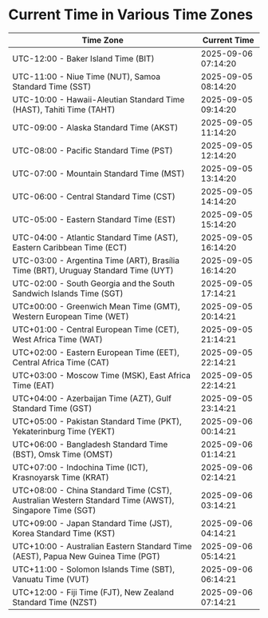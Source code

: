 # Current Time in Various Time Zones

| Time Zone | Current Time |
|-----------|--------------|
| UTC-12:00 - Baker Island Time (BIT) | 2025-09-06 07:14:20 |
| UTC-11:00 - Niue Time (NUT), Samoa Standard Time (SST) | 2025-09-05 08:14:20 |
| UTC-10:00 - Hawaii-Aleutian Standard Time (HAST), Tahiti Time (TAHT) | 2025-09-05 09:14:20 |
| UTC-09:00 - Alaska Standard Time (AKST) | 2025-09-05 11:14:20 |
| UTC-08:00 - Pacific Standard Time (PST) | 2025-09-05 12:14:20 |
| UTC-07:00 - Mountain Standard Time (MST) | 2025-09-05 13:14:20 |
| UTC-06:00 - Central Standard Time (CST) | 2025-09-05 14:14:20 |
| UTC-05:00 - Eastern Standard Time (EST) | 2025-09-05 15:14:20 |
| UTC-04:00 - Atlantic Standard Time (AST), Eastern Caribbean Time (ECT) | 2025-09-05 16:14:20 |
| UTC-03:00 - Argentina Time (ART), Brasília Time (BRT), Uruguay Standard Time (UYT) | 2025-09-05 16:14:20 |
| UTC-02:00 - South Georgia and the South Sandwich Islands Time (SGT) | 2025-09-05 17:14:21 |
| UTC±00:00 - Greenwich Mean Time (GMT), Western European Time (WET) | 2025-09-05 20:14:21 |
| UTC+01:00 - Central European Time (CET), West Africa Time (WAT) | 2025-09-05 21:14:21 |
| UTC+02:00 - Eastern European Time (EET), Central Africa Time (CAT) | 2025-09-05 22:14:21 |
| UTC+03:00 - Moscow Time (MSK), East Africa Time (EAT) | 2025-09-05 22:14:21 |
| UTC+04:00 - Azerbaijan Time (AZT), Gulf Standard Time (GST) | 2025-09-05 23:14:21 |
| UTC+05:00 - Pakistan Standard Time (PKT), Yekaterinburg Time (YEKT) | 2025-09-06 00:14:21 |
| UTC+06:00 - Bangladesh Standard Time (BST), Omsk Time (OMST) | 2025-09-06 01:14:21 |
| UTC+07:00 - Indochina Time (ICT), Krasnoyarsk Time (KRAT) | 2025-09-06 02:14:21 |
| UTC+08:00 - China Standard Time (CST), Australian Western Standard Time (AWST), Singapore Time (SGT) | 2025-09-06 03:14:21 |
| UTC+09:00 - Japan Standard Time (JST), Korea Standard Time (KST) | 2025-09-06 04:14:21 |
| UTC+10:00 - Australian Eastern Standard Time (AEST), Papua New Guinea Time (PGT) | 2025-09-06 05:14:21 |
| UTC+11:00 - Solomon Islands Time (SBT), Vanuatu Time (VUT) | 2025-09-06 06:14:21 |
| UTC+12:00 - Fiji Time (FJT), New Zealand Standard Time (NZST) | 2025-09-06 07:14:21 |
